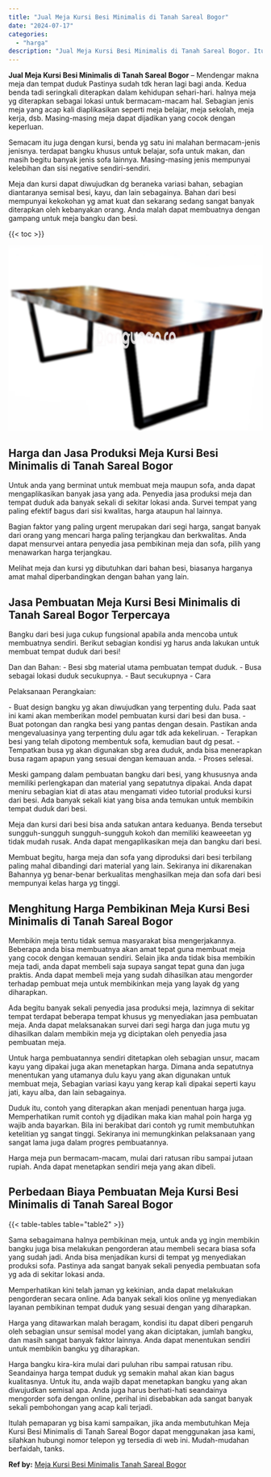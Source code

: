 ```yaml
---
title: "Jual Meja Kursi Besi Minimalis di Tanah Sareal Bogor"
date: "2024-07-17"
categories: 
  - "harga"
description: "Jual Meja Kursi Besi Minimalis di Tanah Sareal Bogor. Itulah pemaparan yg bisa kami sampaikan, jika anda membutuhkan Meja Kursi Besi Minimalis di Tanah Sarea..."
---
```


**Jual Meja Kursi Besi Minimalis di Tanah Sareal Bogor** – Mendengar makna meja dan tempat duduk Pastinya sudah tdk heran lagi bagi anda. Kedua benda tadi seringkali diterapkan dalam kehidupan sehari-hari. halnya meja yg diterapkan sebagai lokasi untuk bermacam-macam hal. Sebagian jenis meja yang acap kali diaplikasikan seperti meja belajar, meja sekolah, meja kerja, dsb. Masing-masing meja dapat dijadikan yang cocok dengan keperluan.

Semacam itu juga dengan kursi, benda yg satu ini malahan bermacam-jenis jenisnya. terdapat bangku khusus untuk belajar, sofa untuk makan, dan masih begitu banyak jenis sofa lainnya. Masing-masing jenis mempunyai kelebihan dan sisi negative sendiri-sendiri.

Meja dan kursi dapat diwujudkan dg beraneka variasi bahan, sebagian diantaranya semisal besi, kayu, dan lain sebagainya. Bahan dari besi mempunyai kekokohan yg amat kuat dan sekarang sedang sangat banyak diterapkan oleh kebanyakan orang. Anda malah dapat membuatnya dengan gampang untuk meja bangku dan besi.

{{< toc >}}

![Jual Meja Kursi Besi Minimalis di Tanah Sareal Bogor](/images/jual-meja-besi-murah23.png)

## Harga dan Jasa Produksi Meja Kursi Besi Minimalis di Tanah Sareal Bogor

Untuk anda yang berminat untuk membuat meja maupun sofa, anda dapat mengaplikasikan banyak jasa yang ada. Penyedia jasa produksi meja dan tempat duduk ada banyak sekali di sekitar lokasi anda. Survei tempat yang paling efektif bagus dari sisi kwalitas, harga ataupun hal lainnya.

Bagian faktor yang paling urgent merupakan dari segi harga, sangat banyak dari orang yang mencari harga paling terjangkau dan berkwalitas. Anda dapat mensurvei antara penyedia jasa pembikinan meja dan sofa, pilih yang menawarkan harga terjangkau.

Melihat meja dan kursi yg dibutuhkan dari bahan besi, biasanya harganya amat mahal diperbandingkan dengan bahan yang lain.

## Jasa Pembuatan Meja Kursi Besi Minimalis di Tanah Sareal Bogor Terpercaya

Bangku dari besi juga cukup fungsional apabila anda mencoba untuk membuatnya sendiri. Berikut sebagian kondisi yg harus anda lakukan untuk membuat tempat duduk dari besi!

Dan dan Bahan: - Besi sbg material utama pembuatan tempat duduk. - Busa sebagai lokasi duduk secukupnya. - Baut secukupnya - Cara

Pelaksanaan Perangkaian:

\- Buat design bangku yg akan diwujudkan yang terpenting dulu. Pada saat ini kami akan memberikan model pembuatan kursi dari besi dan busa. - Buat potongan dan rangka besi yang pantas dengan desain. Pastikan anda mengevaluasinya yang terpenting dulu agar tdk ada kekeliruan. - Terapkan besi yang telah dipotong membentuk sofa, kemudian baut dg pesat. - Tempatkan busa yg akan digunakan sbg area duduk, anda bisa menerapkan busa ragam apapun yang sesuai dengan kemauan anda. - Proses selesai.

Meski gampang dalam pembuatan bangku dari besi, yang khususnya anda memiliki perlengkapan dan material yang sepatutnya dipakai. Anda dapat meniru sebagian kiat di atas atau mengamati video tutorial produksi kursi dari besi. Ada banyak sekali kiat yang bisa anda temukan untuk membikin tempat duduk dari besi.

Meja dan kursi dari besi bisa anda satukan antara keduanya. Benda tersebut sungguh-sungguh sungguh-sungguh kokoh dan memiliki keaweeetan yg tidak mudah rusak. Anda dapat mengaplikasikan meja dan bangku dari besi.

Membuat begitu, harga meja dan sofa yang diproduksi dari besi terbilang paling mahal dibandingi dari material yang lain. Sekiranya ini dikarenakan Bahannya yg benar-benar berkualitas menghasilkan meja dan sofa dari besi mempunyai kelas harga yg tinggi.

## Menghitung Harga Pembikinan Meja Kursi Besi Minimalis di Tanah Sareal Bogor

Membikin meja tentu tidak semua masyarakat bisa mengerjakannya. Beberapa anda bisa membuatnya akan amat tepat guna membuat meja yang cocok dengan kemauan sendiri. Selain jika anda tidak bisa membikin meja tadi, anda dapat membeli saja supaya sangat tepat guna dan juga praktis. Anda dapat membeli meja yang sudah dihasilkan atau mengorder terhadap pembuat meja untuk membikinkan meja yang layak dg yang diharapkan.

Ada begitu banyak sekali penyedia jasa produksi meja, lazimnya di sekitar tempat terdapat beberapa tempat khusus yg menyediakan jasa pembuatan meja. Anda dapat melaksanakan survei dari segi harga dan juga mutu yg dihasilkan dalam membikin meja yg diciptakan oleh penyedia jasa pembuatan meja.

Untuk harga pembuatannya sendiri ditetapkan oleh sebagian unsur, macam kayu yang dipakai juga akan menetapkan harga. Dimana anda sepatutnya menentukan yang utamanya dulu kayu yang akan digunakan untuk membuat meja, Sebagian variasi kayu yang kerap kali dipakai seperti kayu jati, kayu alba, dan lain sebagainya.

Duduk itu, contoh yang diterapkan akan menjadi penentuan harga juga. Memperhatikan rumit contoh yg dijadikan maka kian mahal poin harga yg wajib anda bayarkan. Bila ini berakibat dari contoh yg rumit membutuhkan ketelitian yg sangat tinggi. Sekiranya ini memungkinkan pelaksanaan yang sangat lama juga dalam progres pembuatannya.

Harga meja pun bermacam-macam, mulai dari ratusan ribu sampai jutaan rupiah. Anda dapat menetapkan sendiri meja yang akan dibeli.

## Perbedaan Biaya Pembuatan Meja Kursi Besi Minimalis di Tanah Sareal Bogor

{{< table-tables table="table2" >}}

Sama sebagaimana halnya pembikinan meja, untuk anda yg ingin membikin bangku juga bisa melakukan pengorderan atau membeli secara biasa sofa yang sudah jadi. Anda bisa menjadikan kursi di tempat yg menyediakan produksi sofa. Pastinya ada sangat banyak sekali penyedia pembuatan sofa yg ada di sekitar lokasi anda.

Memperhatikan kini telah jaman yg kekinian, anda dapat melakukan pengorderan secara online. Ada banyak sekali kios online yg menyediakan layanan pembikinan tempat duduk yang sesuai dengan yang diharapkan.

Harga yang ditawarkan malah beragam, kondisi itu dapat diberi pengaruh oleh sebagian unsur semisal model yang akan diciptakan, jumlah bangku, dan masih sangat banyak faktor lainnya. Anda dapat menentukan sendiri untuk membikin bangku yg diharapkan.

Harga bangku kira-kira mulai dari puluhan ribu sampai ratusan ribu. Seandainya harga tempat duduk yg semakin mahal akan kian bagus kualitasnya. Untuk itu, anda wajib dapat menetapkan bangku yang akan diwujudkan semisal apa. Anda juga harus berhati-hati seandainya mengorder sofa dengan online, perihal ini disebabkan ada sangat banyak sekali pembohongan yang acap kali terjadi.

Itulah pemaparan yg bisa kami sampaikan, jika anda membutuhkan Meja Kursi Besi Minimalis di Tanah Sareal Bogor dapat menggunakan jasa kami, silahkan hubungi nomor telepon yg tersedia di web ini. Mudah-mudahan berfaidah, tanks.

**Ref by:** [Meja Kursi Besi Minimalis Tanah Sareal Bogor](https://id.wikipedia.org/wiki/Meja)

